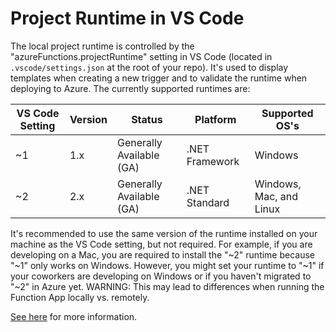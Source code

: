 # Project Runtime in VS Code

The local project runtime is controlled by the "azureFunctions.projectRuntime" setting in VS Code (located in `.vscode/settings.json` at the root of your repo). It's used to display templates when creating a new trigger and to validate the runtime when deploying to Azure. The currently supported runtimes are:

|VS Code Setting|Version|Status|Platform|Supported OS's|
|---|---|---|---|---|
|~1|1.x|Generally Available (GA)|.NET Framework|Windows|
|~2|2.x|Generally Available (GA)|.NET Standard|Windows, Mac, and Linux|

It's recommended to use the same version of the runtime installed on your machine as the VS Code setting, but not required. For example, if you are developing on a Mac, you are required to install the "~2" runtime because "~1" only works on Windows. However, you might set your runtime to "~1" if your coworkers are developing on Windows or if you haven't migrated to "~2" in Azure yet. WARNING: This may lead to differences when running the Function App locally vs. remotely.

[See here](https://docs.microsoft.com/azure/azure-functions/functions-versions) for more information.
